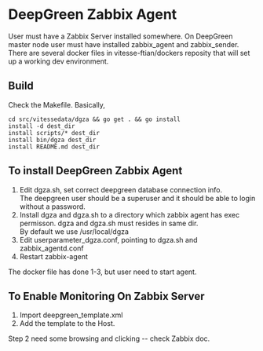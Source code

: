 DeepGreen Zabbix Agent
======================

User must have a Zabbix Server installed somewhere.  On DeepGreen master node user
must have installed zabbix\_agent and zabbix\_sender.   There are several docker
files in vitesse-ftian/dockers reposity that will set up a working dev environment.

Build
-----
Check the Makefile.   Basically,
```
cd src/vitessedata/dgza && go get . && go install
install -d dest_dir
install scripts/* dest_dir
install bin/dgza dest_dir
install README.md dest_dir
```

To install DeepGreen Zabbix Agent 
---------------------------------

1. Edit dgza.sh, set correct deepgreen database connection info.  
   The deepgreen user should be a superuser and it should be able
   to login without a password.  
2. Install dgza and dgza.sh to a directory which zabbix agent has 
   exec permisson.  dgza and dgza.sh must resides in same dir.  
   By default we use /usr/local/dgza
3. Edit userparameter\_dgza.conf, pointing to dgza.sh and zabbix\_agentd.conf
4. Restart zabbix-agent

The docker file has done 1-3, but user need to start agent. 

To Enable Monitoring On Zabbix Server
-------------------------------------

1. Import deepgreen\_template.xml
2. Add the template to the Host.   

Step 2 need some browsing and clicking -- check Zabbix doc.




